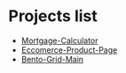 <h1>Projects list</h1>
<ul>
  <li><a href='https://github.com/gabrielmarcelja/Frontend-Projects/tree/main/Mortgage-Calculator'>Mortgage-Calculator</a></li>
  <li><a href='https://github.com/gabrielmarcelja/Frontend-Projects/tree/main/Eccomerce-Product-Page'>Eccomerce-Product-Page</a></li>
  <li><a href='https://github.com/gabrielmarcelja/Frontend-Projects/tree/main/Bento-Grid-Main'>Bento-Grid-Main</a></li>
</ul>
